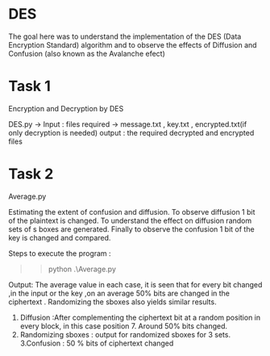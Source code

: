# DES

The goal here was to understand the implementation of the DES (Data Encryption Standard) algorithm and to observe the effects of Diffusion and Confusion (also known as the Avalanche efect)

# Task 1

Encryption and Decryption by DES

DES.py -> Input : files required -> message.txt , key.txt , encrypted.txt(if only decryption is needed)
          output : the required decrypted and encrypted files
          
# Task 2

Average.py

Estimating the extent of confusion and diffusion.
To observe diffusion 1 bit of the plaintext is changed. To understand the effect on diffusion random sets of s boxes are generated.
Finally to observe the confusion 1 bit of the key is changed and compared.

Steps to execute the program :
>> python .\Average.py

Output: The average value in each case, it is seen that for every bit changed ,in the input or
the key ,on an average 50% bits are changed in the ciphertext . Randomizing the sboxes also
yields similar results.
1. Diffusion :After complementing the ciphertext bit at a random position in every block, in
this case position 7. Around 50% bits changed.
2. Randomizing sboxes : output for randomized sboxes for 3 sets.
3.Confusion : 50 % bits of ciphertext changed
